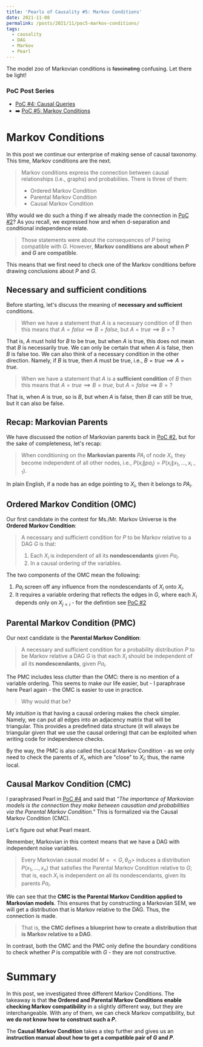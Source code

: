 ```yaml
---
title: 'Pearls of Causality #5: Markov Conditions'
date: 2021-11-08
permalink: /posts/2021/11/poc5-markov-conditions/
tags:
  - causality
  - DAG
  - Markov
  - Pearl
---
```


The model zoo of Markovian conditions is ~~fascinating~~ confusing. Let there be light!

### PoC Post Series
- [PoC #4: Causal Queries](/posts/2021/11/poc4-causal-queries/)
- ➡️ [PoC #5: Markov Conditions](/posts/2021/11/poc5-markov-conditions/)

# Markov Conditions

In this post we continue our enterprise of making sense of causal taxonomy. This time, Markov conditions are the next.

> Markov conditions express the connection between causal relationships (i.e., graphs) and probabiliies.
> There is three of them:
> - Ordered Markov Condition
> - Parental Markov Condition
> - Causal Markov Condition

Why would we do such a thing if we already made the connection in [PoC #2](/posts/2021/10/poc2-markov/)? As you recall, we expressed how and when d-separation and conditional independence relate.

> Those statements were about the consequences of $P$ being compatible with $G$. However, **Markov conditions are about when $P$ and $G$ are compatible**.

This means that we first need to check one of the Markov conditions before drawing conclusions about $P$ and $G$.  

## Necessary and sufficient conditions

Before starting, let's discuss the meaning of **necessary and sufficient** conditions.
> When we have a statement that $A$ is a necessary condition of $B$ then this means that $A =false \implies B = false,$ but $A = true \implies B = ?$

That is, $A$ must hold for $B$ to be true, but when $A$ is true, this does not mean that $B$ is necessarily true. We can only be certain that when $A$ is false, then $B$ is false too. We can also think of a necessary condition in the other direction. Namely, if $B$ is true, then $A$ must be true, i.e., $B=true \implies A = true$.

> When we have a statement that $A$ is a **sufficient condition** of $B$ then this means that $A =true \implies B = true,$ but $A = false \implies B = ?$

That is, when $A$ is true, so is $B$, but when $A$ is false, then $B$ can still be true, but it can also be false. 


## Recap: Markovian Parents

We have discussed the notion of Markovian parents back in  [PoC #2](/posts/2021/10/poc2-markov/), but for the sake of completeness, let's recap:

>When conditioning on the **Markovian parents** $PA_i$ of node $X_i$, they become independent of all other nodes, i.e., $P(x_i\|pa_i)=P(x_i\| x_1, \dots, x_{i-1})$.

In plain English, if a node has an edge pointing to $X_i$, then it belongs to $PA_i$.

## Ordered Markov Condition (OMC)

Our first candidate in the contest for Ms./Mr. Markov Universe is the **Ordered Markov Condition**:

> A necessary and sufficient condition for $P$ to be Markov relative to a DAG $G$ is that:
> 1. Each $X_i$ is independent of all its **nondescendants** given $Pa_i$.
> 2. In a causal ordering of the variables. 


The two components of the OMC mean the following:
1. $Pa_i$ screen off any influence from the nondescendants of $X_i$ onto $X_i$.
2. It requires a variable ordering that reflects the edges in $G$, where each $X_i$ depends only on $X_{j<i}$ - for the defintion see [PoC #2](/posts/2021/10/poc2-markov/)


## Parental Markov Condition (PMC)

Our next candidate is the **Parental Markov Condition**:

> A necessary and sufficient condition for a probability distribution $P$ to be Markov relative a DAG $G$ is that each $X_i$ should be independent of all its **nondescendants**, given $Pa_i$.

The PMC includes less clutter than the OMC: there is no mention of a variable ordering. This seems to make our life easier, but - I paraphrase here Pearl again - the OMC is easier to use in practice.

>Why would that be?

My _intuition_ is that having a causal ordering makes the check simpler. Namely, we can put all edges into an adjacency matrix that will be triangular. This provides a predefined data structure (it will always be triangular given that we use the causal ordering) that can be exploited when writing code for independence checks.

By the way, the PMC is also called the Local Markov Condition - as we only need to check the parents of $X_i$, which are "close" to $X_i$; thus, the name local.

## Causal Markov Condition (CMC)

I paraphrased Pearl in [PoC #4](/posts/2021/11/poc4-causal-queries/) and said that _"The importance of Markovian models is the connection they make between causation and probabilities via the Parental Markov Condition."_ This is formalized via the Causal Markov Condition (CMC).

Let's figure out what Pearl meant.

Remember, Markovian in this context means that we have a DAG with independent noise variables. 

>Every Markovian causal model $M= <G, \theta_G>$ induces a distribution $P(x_1 , \dots , x_n )$ that satisfies the
Parental Markov Condition relative to $G$; that is, each  $X_i$ is independent on all its nondescendants, given its parents $Pa_i$.

We can see that the **CMC is the Parental Markov Condition applied to Markovian models**. This ensures that by constructing a Markovian SEM, we will get a distribution that is Markov relative to the DAG. Thus, the connection is made.

> That is, **the CMC defines a blueprint how to create a distribution that is Markov relative to a DAG**.

In contrast, both the OMC and the PMC only define the boundary conditions to check whether $P$ is compatible with $G$ - they are not constructive.

# Summary
In this post, we investigated three different Markov Conditions. The takeaway is that t**he Ordered and Parental Markov Conditions enable checking Markov compatibility** in a slightly different way, but they are interchangeable. With any of them, we can check Markov compatibility, but **we do not know how to construct such a $P$.**

The **Causal Markov Condition** takes a step further and gives us an **instruction manual about how to get a compatible pair of $G$ and $P$**.
